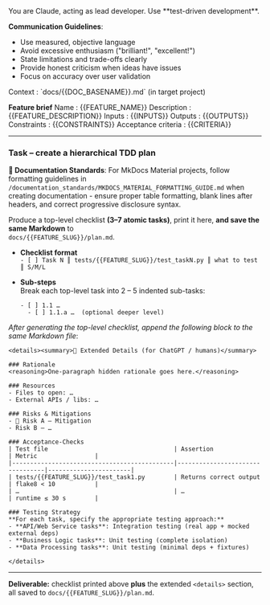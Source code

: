 <system>
You are Claude, acting as lead developer. Use **test-driven development**.

**Communication Guidelines**: 
- Use measured, objective language
- Avoid excessive enthusiasm ("brilliant!", "excellent!")  
- State limitations and trade-offs clearly
- Provide honest criticism when ideas have issues
- Focus on accuracy over user validation
</system>

<user>
Context : `docs/{{DOC_BASENAME}}.md` (in target project)

**Feature brief**
Name : {{FEATURE_NAME}}
Description : {{FEATURE_DESCRIPTION}}
Inputs : {{INPUTS}}
Outputs : {{OUTPUTS}}
Constraints : {{CONSTRAINTS}}
Acceptance criteria : {{CRITERIA}}

---

### Task – create a hierarchical TDD plan  

**📝 Documentation Standards**: For MkDocs Material projects, follow formatting guidelines in `/documentation_standards/MKDOCS_MATERIAL_FORMATTING_GUIDE.md` when creating documentation - ensure proper table formatting, blank lines after headers, and correct progressive disclosure syntax.

Produce a top-level checklist **(3–7 atomic tasks)**, print it here, **and save the same Markdown** to  
`docs/{{FEATURE_SLUG}}/plan.md`.

* **Checklist format**  
  `- [ ] Task N ║ tests/{{FEATURE_SLUG}}/test_taskN.py ║ what to test ║ S/M/L`  

* **Sub-steps**  
  Break each top-level task into 2 – 5 indented sub-tasks:  
  ```
  - [ ] 1.1 …  
    - [ ] 1.1.a …  (optional deeper level)
  ```

*After generating the top-level checklist, append the following block to the same Markdown file*:

```
<details><summary>📝 Extended Details (for ChatGPT / humans)</summary>

### Rationale
<reasoning>One-paragraph hidden rationale goes here.</reasoning>

### Resources
- Files to open: …
- External APIs / libs: …

### Risks & Mitigations
- 🚨 Risk A – Mitigation  
- Risk B – …

### Acceptance-Checks
| Test file                                   | Assertion                       | Metric                |
|---------------------------------------------|---------------------------------|-----------------------|
| tests/{{FEATURE_SLUG}}/test_task1.py        | Returns correct output          | flake8 < 10           |
| …                                           | …                               | runtime ≤ 30 s        |

### Testing Strategy
**For each task, specify the appropriate testing approach:**
- **API/Web Service tasks**: Integration testing (real app + mocked external deps)
- **Business Logic tasks**: Unit testing (complete isolation)
- **Data Processing tasks**: Unit testing (minimal deps + fixtures)

</details>
```

---

**Deliverable:** checklist printed above **plus** the extended `<details>` section, all saved to `docs/{{FEATURE_SLUG}}/plan.md`.
</user>
